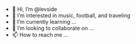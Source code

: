 - 👋 Hi, I’m @levside
- 👀 I’m interested in music, football, and traveling
- 🌱 I’m currently learning ...
- 💞️ I’m looking to collaborate on ...
- 📫 How to reach me ...

<!---
levside/levside is a ✨ special ✨ repository because its `README.md` (this file) appears on your GitHub profile.
You can click the Preview link to take a look at your changes.
--->
